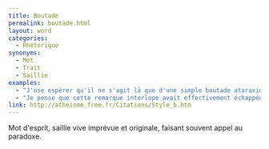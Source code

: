 ```yaml
---
title: Boutade
permalink: boutade.html
layout: word
categories:
  - Rhétorique
synonyms:
  - Mot
  - Trait
  - Saillie
examples:
  - "J'ose espérer qu'il ne s'agit là que d'une simple boutade ataraxique…"
  - "Je pense que cette remarque interlope avait effectivement échappéde ma bouche devant une assistance en liesse,toujours en proie à quelque boutade amphibologique.Mais, ce n'est pas à vous que je vais l'apprendre,\"verba volant, scripta manent\"… Etant donné le contexte socio-politiquede cette méga-pantalonnade, il me semble fort raisonnable de s'en teniraux écrits actuels…"
link: http://atheisme.free.fr/Citations/Style_b.htm
---
```


Mot d'esprit, saillie vive imprévue et originale, faisant souvent appel au paradoxe.

